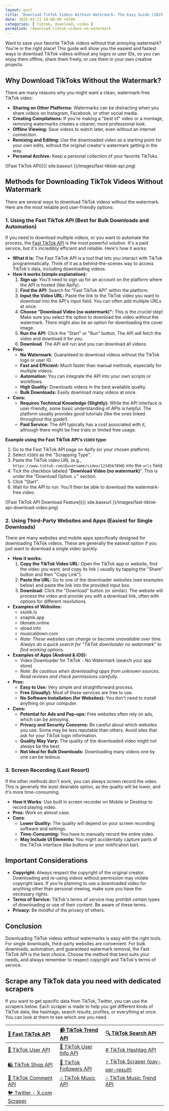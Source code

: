 ```yaml
---
layout: post
title: "Download TikTok Videos Without Watermark: The Easy Guide (2025)"
date: 2025-03-11 10:00:00 +0700
categories: [ tiktok, download, video ]
permalink: /download-tiktok-videos-no-watermark
---
```


Want to save your favorite TikTok videos without that annoying watermark? You're in the right place! This guide will
show you the easiest and fastest ways to download TikTok videos without any logos or user IDs, so you can enjoy them
offline, share them freely, or use them in your own creative projects.

## Why Download TikToks Without the Watermark?

There are many reasons why you might want a clean, watermark-free TikTok video:

* **Sharing on Other Platforms:**  Watermarks can be distracting when you share videos on Instagram, Facebook, or other
  social media.
* **Creating Compilations:**  If you're making a "best of" video or a montage, removing watermarks creates a cleaner,
  more professional look.
* **Offline Viewing:**  Save videos to watch later, even without an internet connection.
* **Remixing and Editing:**  Use the downloaded video as a starting point for your own edits, without the original
  creator's watermark getting in the way.
* **Personal Archive:** Keep a personal collection of your favorite TikToks.

![Fast TikTok API]({{ site.baseurl }}/images/fast-tiktok-api.png)

## Methods for Downloading TikTok Videos Without Watermark

There are several ways to download TikTok videos without the watermark. Here are the most reliable and user-friendly
options:

### 1. Using the Fast TikTok API (Best for Bulk Downloads and Automation)

If you need to download multiple videos, or you want to automate the process,
the [Fast TikTok API](https://apify.com/novi/fast-tiktok-api) is the most powerful solution. It's a paid service, but
it's incredibly efficient and reliable. Here's how it works:

* **What it is:** The Fast TikTok API is a tool that lets you interact with TikTok programmatically. Think of it as a
  behind-the-scenes way to access TikTok's data, including downloading videos.
* **How it works (simple explanation):**
    1. **Sign up:** You'll need to sign up for an account on the platform where the API is hosted (like Apify).
    2. **Find the API:** Search for "Fast TikTok API" within the platform.
    3. **Input the Video URL:**  Paste the link to the TikTok video you want to download into the API's input field. You
       can often add multiple URLs at once.
    4. **Choose "Download Video (no watermark)":**  This is the *crucial* step! Make sure you select the option to
       download the video *without* the watermark. There might also be an option for downloading the cover image.
    5. **Run the API:** Click the "Start" or "Run" button. The API will fetch the video and download it for you.
    6. **Download**. The API will run and you can download all videos.
* **Pros:**
    * **No Watermark:**  Guaranteed to download videos without the TikTok logo or user ID.
    * **Fast and Efficient:**  Much faster than manual methods, especially for multiple videos.
    * **Automation:**  You can integrate the API into your own scripts or workflows.
    * **High Quality:**  Downloads videos in the best available quality.
    * **Bulk Downloads:** Easily download many videos at once.
* **Cons:**
    * **Requires Technical Knowledge (Slightly):**  While the API interface is user-friendly, some basic understanding
      of APIs is helpful. The platform usually provides good tutorials (like the ones linked throughout this guide!).
    * **Paid Service:**  The API typically has a cost associated with it, although there might be free trials or limited
      free usage.

**Example using the Fast TikTok API's `VIDEO` type:**

1. Go to the Fast TikTok API page on Apify (or your chosen platform).
2. Select `VIDEO` as the "Scrapping Type".
3. Paste the TikTok video URL (e.g., `https://www.tiktok.com/@username/video/1234567890`) into the `urls` field.
4. Tick the checkbox labeled "**Download Video (no watermark)**". This is under the "Download Option ⇣" section.
5. Click "Start".
6. Wait for the API to run. You'll then be able to download the watermark-free video.

![Fast TikTok API Download Feature]({{ site.baseurl }}/images/fast-tiktok-api-download-video.png)

### 2. Using Third-Party Websites and Apps (Easiest for Single Downloads)

There are many websites and mobile apps specifically designed for downloading TikTok videos. These are generally the
easiest option if you just want to download a single video quickly.

* **How it works:**
    1. **Copy the TikTok Video URL:** Open the TikTok app or website, find the video you want, and copy its link (
       usually by tapping the "Share" button and then "Copy Link").
    2. **Paste the URL:** Go to one of the downloader websites (see examples below) and paste the link into the provided
       input box.
    3. **Download:** Click the "Download" button (or similar). The website will process the video and provide you with a
       download link, often with options for different resolutions.
* **Examples of Websites:**
    * ssstik.io
    * snaptik.app
    * tikmate.online
    * qload.info
    * musicaldown.com
    * *Note: These websites can change or become unavailable over time. Always do a quick search for "TikTok downloader
      no watermark" to find working options.*
* **Examples of Apps (Android & iOS):**
    * Video Downloader for TikTok - No Watermark (search your app store)
    * *Note: Be cautious when downloading apps from unknown sources. Read reviews and check permissions carefully.*
* **Pros:**
    * **Easy to Use:**  Very simple and straightforward process.
    * **Free (Usually):**  Most of these services are free to use.
    * **No Software Installation (for Websites):** You don't need to install anything on your computer.
* **Cons:**
    * **Potential for Ads and Pop-ups:**  Free websites often rely on ads, which can be annoying.
    * **Privacy and Security Concerns:**  Be careful about which websites you use. Some may be less reputable than
      others. Avoid sites that ask for your TikTok login information.
    * **Quality May Vary:**  The quality of the downloaded video might not always be the best.
    * **Not Ideal for Bulk Downloads:**  Downloading many videos one by one can be tedious.

### 3. Screen Recording (Last Resort)

If the other methods don't work, you can always screen record the video. This is generally the *least* desirable option,
as the quality will be lower, and it's more time-consuming.

* **How it Works**: Use built in screen recorder on Mobile or Desktop to record playing video.
* **Pros:** Work on almost case.
* **Cons**:
    * **Lower Quality:**  The quality will depend on your screen recording software and settings.
    * **Time-Consuming:** You have to manually record the entire video.
    * **May Include UI Elements:**  You might accidentally capture parts of the TikTok interface (like buttons or your
      notification bar).

## Important Considerations

* **Copyright:**  Always respect the copyright of the original creator. Downloading and re-using videos without
  permission may violate copyright laws. If you're planning to use a downloaded video for anything other than personal
  viewing, make sure you have the necessary rights.
* **Terms of Service:**  TikTok's terms of service may prohibit certain types of downloading or use of their content. Be
  aware of these terms.
* **Privacy:** Be mindful of the privacy of others.

## Conclusion

Downloading TikTok videos without watermarks is easy with the right tools. For single downloads, third-party websites
are convenient. For bulk downloads, automation, and guaranteed watermark removal, the Fast TikTok API is the best
choice. Choose the method that best suits your needs, and always remember to respect copyright and TikTok's terms of
service.



## Scrape any TikTok data you need with dedicated scrapers

If you want to get specific data from TikTok, Twitter, you can use the scrapers below. Each scraper is made to help you get
different kinds of TikTok data, like hashtags, search results, profiles, or everything at once. You can look at them to
see which one you need.

| [🎹️ Fast TikTok API](https://apify.com/novi/fast-tiktok-api)            | [📹️ TikTok Trend API](https://apify.com/novi/tiktok-trend-api)         | [🔍️ TikTok Search API](https://apify.com/novi/tiktok-search-api)             |
|:-------------------------------------------------------------------------|:------------------------------------------------------------------------|:------------------------------------------------------------------------------|
| [🧛️ TikTok User API](https://apify.com/novi/tiktok-user-api)            | [🧛️ TikTok User Info API](https://apify.com/novi/tiktok-user-info-api) | [#️ TikTok Hashtag API](https://apify.com/novi/tiktok-hashtag-api)            |
| [🛍️ TikTok Shop API](https://apify.com/novi/tiktok-shop-scraper)        | [👤️ TikTok Followers API](https://apify.com/novi/tiktok-followers-api) | [⚡️ TikTok Scraper (pay-per-result)](https://apify.com/xtdata/tiktok-scraper) |
| [💬 TikTok Comment API](https://apify.com/novi/tiktok-comment-api)       | [🎶 TikTok Music API](https://apify.com/novi/tiktok-sound-api)          | [🎶 TikTok Music Trend API](https://apify.com/novi/tiktok-music-trend-api)    |
| [🐦 Twitter - X.com Scraper](https://apify.com/xtdata/twitter-x-scraper) |                                                                         |                                                                               |

